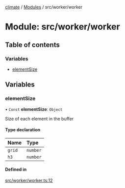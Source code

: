 [climate](../README.md) / [Modules](../modules.md) / src/worker/worker

# Module: src/worker/worker

## Table of contents

### Variables

- [elementSize](src_worker_worker.md#elementsize)

## Variables

### elementSize

• `Const` **elementSize**: `Object`

Size of each element in the buffer

#### Type declaration

| Name | Type |
| :------ | :------ |
| `grid` | `number` |
| `h3` | `number` |

#### Defined in

[src/worker/worker.ts:12](https://github.com/dm33tri/climate/blob/a558f70/src/worker/worker.ts#L12)
